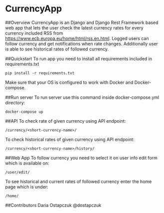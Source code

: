 # CurrencyApp

##Overview
CurrencyApp is an Django and Django Rest Framework based web app that lets the user check the latest currency rates for every currency 
included RSS from https://www.ecb.europa.eu/home/html/rss.en.html. Logged users can follow currency and get notifications
when rate changes. Additionally user is able to see historical rates of followed currency.

##Quickstart
To run app you need to install all requirements included in requirements.txt

    pip install -r requirements.txt

Make sure that your OS is configured to work with Docker and Docker-compose.

##Run server
To run server use this command inside docker-compose.yml directory:

    docker-compose up

##API
To check rate of given currency using API endpoint:

    /currency/<short-currency-name>/

To check historical rates of given currency using API endpoint:

    /currency/<short-currency-name>/history/
    
##Web App
To follow currency you need to select it on user info edit form which is available on:

    /user/edit/
    
To see historical and current rates of followed currency enter the home page which is under:

    /home/

##Contributors
Daria Ostapczuk @dostapczuk 